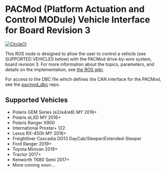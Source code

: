 # PACMod (Platform Actuation and Control MODule) Vehicle Interface for Board Revision 3 #

[![CircleCI](https://circleci.com/gh/astuff/pacmod3/tree/master.svg?style=svg)](https://circleci.com/gh/astuff/pacmod3/tree/master)

This ROS node is designed to allow the user to control a vehicle (see SUPPORTED VEHICLES below) with the PACMod drive-by-wire system, board revision 3. For more information about the topics, parameters, and details on the implementation, see [the ROS wiki](http://wiki.ros.org/pacmod3).

For access to the DBC file which defines the CAN interface for the PACMod, see the [pacmod_dbc](https://github.com/astuff/pacmod_dbc) repo.

## Supported Vehicles ##

- Polaris GEM Series (e2/e4/e6) MY 2016+
- Polaris eLXD MY 2016+
- Polaris Ranger X900
- International Prostar+ 122
- Lexus RX-450h MY 2016+
- Freightliner Cascadia DD13 DayCab/Sleeper/Extended-Sleeper
- Ford Ranger 2019+
- Toyota Minivan 2019+
- Tractor 2017+
- Kenworth T680 Semi 2017+
- More coming soon...
